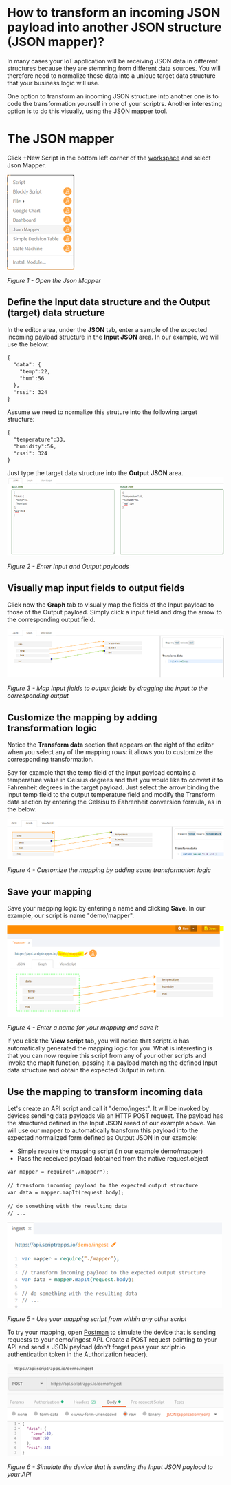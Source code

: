 # How to transform an incoming JSON payload into another JSON structure (JSON mapper)?

In many cases your IoT application will be receiving JSON data in different structures because they are stemming from different data sources. 
You will therefore need to normalize these data into a unique target data structure that your business logic will use.

One option to transform an incoming JSON structure into another one is to code the transformation yourself in one of your scriptrs. 
Another interesting option is to do this visually, using the JSON mapper tool.

# The JSON mapper

Click +New Script in the bottom left corner of the [workspace](https://www.scriptr.io/workspace) and select Json Mapper.

![Open the Json Mapper](./open_mapper.PNG)

*Figure 1 - Open the Json Mapper*

## Define the Input data structure and the Output (target) data structure

In the editor area, under the **JSON** tab, enter a sample of the expected incoming payload structure in the **Input JSON** area. 
In our example, we will use the below:
```
{
  "data": {
    "temp":22,
    "hum":56
  },
  "rssi": 324
}
```
Assume we need to normalize this struture into the following target structure:
```
{
  "temperature":33,
  "humidity":56,
  "rssi": 324
}
```
Just type the target data structure into the **Output JSON** area.
![Specifiy Input and Output payloads](./input_output_payloads.png)

*Figure 2 - Enter Input and Output payloads*

## Visually map input fields to output fields

Click now the **Graph** tab to visually map the fields of the Input payload to those of the Output payload. Simply click a input field and drag the arrow to the corresponding output field.

![Drag and drop to map input fields to output fields](./graph_mapping.png)

*Figure 3 - Map input fields to output fields by dragging the input to the corresponding output*

## Customize the mapping by adding transformation logic

Notice the **Transform data** section that appears on the right of the editor when you select any of the mapping rows: it allows you to customize the corresponding transformation.

Say for example that the temp field of the input payload contains a temperature value in Celsius degrees and that you would like to convert it to Fahrenheit degrees in the target payload. Just select the arrow binding the input temp field to the output temperature field and modify the Transform data section by entering the Celsisu to Fahrenheit conversion formula, as in the below:

![Customize the mapping by adding some transformation logic](./customize_mapping.png)

*Figure 4 - Customize the mapping by adding some transformation logic*

## Save your mapping

Save your mapping logic by entering a name and clicking **Save**. In our example, our script is name "demo/mapper".

![Save your mapping](./save_mapping.png)

*Figure 4 - Enter a name for your mapping and save it*

If you click the **View script** tab, you will notice that scriptr.io has automatically generated the mapping logic for you. What is interesting is that you can now require this script from any of your other scripts and invoke the mapIt function, passing it a payload matching the defined Input data structure and obtain the expected Output in return. 

## Use the mapping to transform incoming data

Let's create an API script and call it "demo/ingest". It will be invoked by devices sending data payloads via an HTTP POST  request. The payload has the structured defined in the Input JSON aread of our example above. We will use our mapper to automatically transform this payload into the expected normalized form defined as Output JSON in our example: 

- Simple require the mapping script (in our example demo/mapper)
- Pass the received payload (obtained from the native request.object

```
var mapper = require("./mapper");

// transform incoming payload to the expected output structure
var data = mapper.mapIt(request.body); 

// do something with the resulting data 
// ...

```
![Use your mapping script from within any other script](./use_mapping.png)

*Figure 5 - Use your mapping script from within any other script*

To try your mapping, open [Postman](https://www.getpostman.com/) to simulate the device that is sending requests to your demo/ingest API. Create a POST request pointing to your API and send a JSON payload (don't forget pass your scriptr.io authentication token in the Authorization header).

![Use Postman to simulate the device](./simulate_device.png)

*Figure 6 - Simulate the device that is sending the Input JSON payload to your API*





